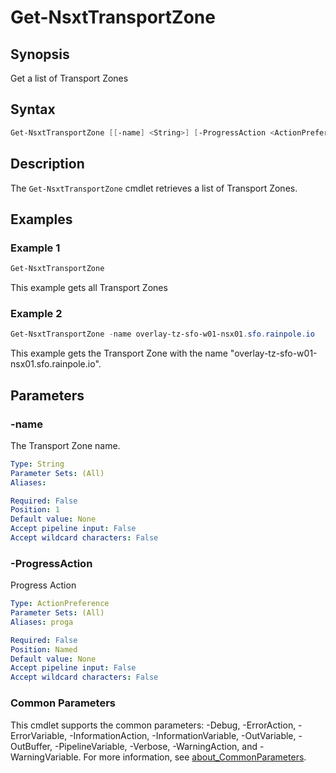 # Get-NsxtTransportZone

## Synopsis

Get a list of Transport Zones

## Syntax

```powershell
Get-NsxtTransportZone [[-name] <String>] [-ProgressAction <ActionPreference>] [<CommonParameters>]
```

## Description

The `Get-NsxtTransportZone` cmdlet retrieves a list of Transport Zones.

## Examples

### Example 1

```powershell
Get-NsxtTransportZone
```

This example gets all Transport Zones

### Example 2

```powershell
Get-NsxtTransportZone -name overlay-tz-sfo-w01-nsx01.sfo.rainpole.io
```

This example gets the Transport Zone with the name "overlay-tz-sfo-w01-nsx01.sfo.rainpole.io".

## Parameters

### -name

The Transport Zone name.

```yaml
Type: String
Parameter Sets: (All)
Aliases:

Required: False
Position: 1
Default value: None
Accept pipeline input: False
Accept wildcard characters: False
```

### -ProgressAction

Progress Action

```yaml
Type: ActionPreference
Parameter Sets: (All)
Aliases: proga

Required: False
Position: Named
Default value: None
Accept pipeline input: False
Accept wildcard characters: False
```

### Common Parameters

This cmdlet supports the common parameters: -Debug, -ErrorAction, -ErrorVariable, -InformationAction, -InformationVariable, -OutVariable, -OutBuffer, -PipelineVariable, -Verbose, -WarningAction, and -WarningVariable. For more information, see [about_CommonParameters](http://go.microsoft.com/fwlink/?LinkID=113216).
